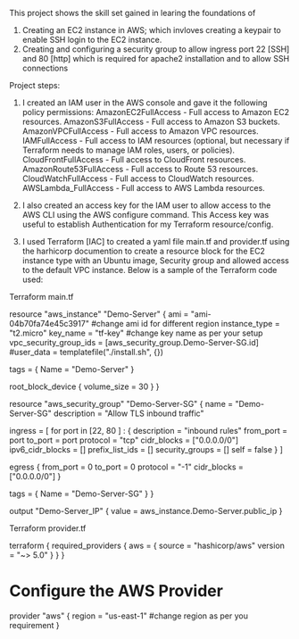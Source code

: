 This project shows the skill set gained in learing the foundations of 
1. Creating an EC2 instance in AWS; which invloves creating a keypair to enable SSH login to the EC2 instance.
2. Creating and configuring a security group to allow ingress port 22 [SSH] and 80 [http] which is required for apache2 installation and to allow SSH connections

Project steps:
1. I created an IAM user in the AWS console and gave it the following policy permissions:
AmazonEC2FullAccess - Full access to Amazon EC2 resources.
AmazonS3FullAccess - Full access to Amazon S3 buckets.
AmazonVPCFullAccess - Full access to Amazon VPC resources.
IAMFullAccess - Full access to IAM resources (optional, but necessary if Terraform needs to manage IAM roles, users, or policies).
CloudFrontFullAccess - Full access to CloudFront resources.
AmazonRoute53FullAccess - Full access to Route 53 resources.
CloudWatchFullAccess - Full access to CloudWatch resources.
AWSLambda_FullAccess - Full access to AWS Lambda resources.

2. I also created an access key for the IAM user to allow access to the AWS CLI using the AWS configure command.
This Access key was useful to establish Authentication for my Terraform resource/config.

3. I used Terraform [IAC] to created a yaml file main.tf and provider.tf using the harhicorp documention to create a resource block for the EC2 instance type with an Ubuntu image, Security group and allowed access to the default VPC instance.
Below is a sample of the Terraform code used:

Terraform main.tf 

resource "aws_instance" "Demo-Server" {
  ami                    = "ami-04b70fa74e45c3917"      #change ami id for different region
  instance_type          = "t2.micro"
  key_name               = "tf-key"              #change key name as per your setup
  vpc_security_group_ids = [aws_security_group.Demo-Server-SG.id]
  #user_data              = templatefile("./install.sh", {})

  tags = {
    Name = "Demo-Server"
  }

  root_block_device {
    volume_size = 30
  }
}

resource "aws_security_group" "Demo-Server-SG" {
  name        = "Demo-Server-SG"
  description = "Allow TLS inbound traffic"

  ingress = [
    for port in [22, 80 ] : {
      description      = "inbound rules"
      from_port        = port
      to_port          = port
      protocol         = "tcp"
      cidr_blocks      = ["0.0.0.0/0"]
      ipv6_cidr_blocks = []
      prefix_list_ids  = []
      security_groups  = []
      self             = false
    }
  ]

  egress {
    from_port   = 0
    to_port     = 0
    protocol    = "-1"
    cidr_blocks = ["0.0.0.0/0"]
  }

  tags = {
    Name = "Demo-Server-SG"
  }
}

output "Demo-Server_IP" {
  value = aws_instance.Demo-Server.public_ip
}

Terraform provider.tf

terraform {
  required_providers {
    aws = {
      source  = "hashicorp/aws"
      version = "~> 5.0"
    }
  }
}
# Configure the AWS Provider
provider "aws" {
  region = "us-east-1"     #change region as per you requirement
}
